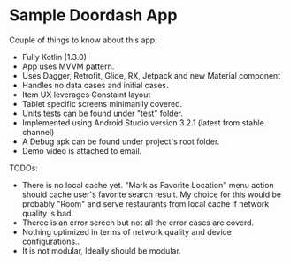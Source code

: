 # Sample Doordash App
Couple of things to know about this app:
- Fully Kotlin (1.3.0)
- App uses MVVM pattern.
- Uses Dagger, Retrofit, Glide, RX, Jetpack and new Material component
- Handles no data cases and initial cases.
- Item UX leverages Constaint layout
- Tablet specific screens minimanlly covered.
- Units tests can be found under "test" folder.
- Implemented using Android Studio version 3.2.1 (latest from stable channel)
- A Debug apk can be found under project's root folder.
- Demo video is attached to email.

TODOs:
- There is no local cache yet. "Mark as Favorite Location" menu action should cache user's favorite search result.
My choice for this would be probably "Room" and serve restaurants from local cache if network quality is bad.
- Theree is an error screen but not all the error cases are coverd.
- Nothing optimized in terms of network quality and device configurations..
- It is not modular, Ideally should be modular.
